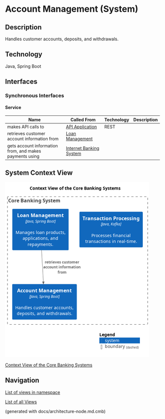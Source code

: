 # Account Management (System)
## Description
Handles customer accounts, deposits, and withdrawals.

## Technology
Java, Spring Boot


## Interfaces

### Synchronous Interfaces

#### Service
| Name | Called From | Technology | Description |
|---|---|---|---|
| makes API calls to | [API Application](../../mybank/digital-banking/internet-banking-system/api-application.md) | REST |  |
| retrieves customer account information from | [Loan Management](../../mybank/core-banking/loan-management-system.md) |  |  |
| gets account information from, and makes payments using | [Internet Banking System](../../mybank/digital-banking/internet-banking-system/internet-banking-system.md) |  |  |

## System Context View
![Context View of the Core Banking Systems](../../mybank/core-banking/context-view.png)

[Context View of the Core Banking Systems](../../mybank/core-banking/context-view.md)


## Navigation
[List of views in namespace](./views-in-namespace.md)

[List of all Views](../../views.md)

(generated with docs/architecture-node.md.cmb)
